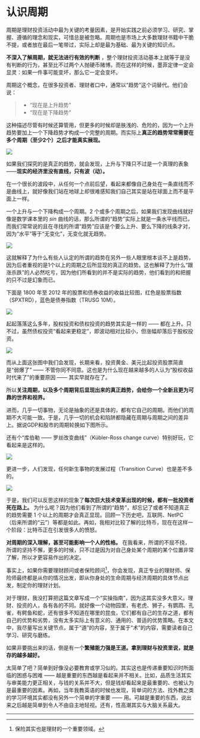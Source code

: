 # 认识周期
 
 周期是理财投资活动中最为关键的考量因素，是开始实践之前必须学习、研究、掌握、遵循的理念和现实，可惜总是被忽略。周期也是市场上大多数理财书籍中干脆不提，或者放在最后一笔带过，实际上却是最为基础、最为关键的知识点。
 
**不深入了解周期，就无法进行有效的判断** ，整个理财投资活动基本上就等于是没有判断的行为，甚至比不过两个人抛硬币赌博。而在这样的时候，墨菲定律一定会显灵：如果一件事可能变坏，那么它一定会变坏。
 
 周期这个概念，在很多投资者、理财者口中，通常以“趋势”这个词替代。他们会说：
 
 > - “现在是上升趋势”
 > - “现在是下降趋势”
 
 这种描述尽管有时候还算管用，但更多的时候却是肤浅的、危险的，因为一个上升趋势要加上一个下降趋势才构成一个完整的周期。而实际上**真正的趋势常常需要在多个周期（至少2个）之后才能真实展现。** 
 
 ![](images/licai-8-44.jpg)
 
 如果我们探究的是真正的趋势，就会发现，上升与下降只不过是一个真理的表象 ——**现实的经济里没有直线，只有波（动）。** 
 
 在一个很长的波段中，从任何一个点前后望，看起来都像自己身处在一条直线而不是曲线上，就好像我们站在地球上却很难感知我们自己其实是站在球面上而不是平面上一样。
 
 一个上升与一个下降构成一个周期。2 个或多个周期之后，如果我们发现曲线就好像是数学课本里的 *sin* 曲线的话，那么所谓的“趋势”实际上就是一条水平线而已，而我们常常说的且在寻找的所谓“趋势”应该是个要么上升、要么下降的线条才对，因为“水平”等于“无变化”，无变化就无趋势。 
 
 ![](images/licai-9-47.jpg)
 
 这就解释了为什么有些人认定的所谓的趋势在另外一些人眼里根本谈不上是趋势，因为后者重视的是1个以上的周期之后所显现的真正的趋势。这也解释了为什么“跟涨杀跌”的人必然吃亏，因为他们所看到的并不是实际的趋势，他们看到的和把握的只不过是幻象而已。
 
 下面是 1800 年至 2012 年的股票和债券收益的收益比较图，红色是股票指数（SPXTRD），蓝色是债券指数（TRUSG 10M）。 
 
 ![](images/licai-10-50.png)
 
 起起落落这么多年，股权投资和债权投资的趋势其实是一样的 —— 都在上升。只不过，虽然债权投资“看起来更稳定”，即波动相对比较小，但涨幅却落后于股权投资。
 
 ![](images/licai-11-53.jpg)
 
 而从上面这张图中我们会发现，长期来看，投资黄金、美元比起投资股票简直是“弱爆了” —— 不管你同不同意。这也是为什么现在越来越多的人认为“股权收益时代来了”的重要原因 —— 其实早就存在了。
 
 所以**关注周期，以及多个周期背后显现出来的真正趋势，会给你一个全新且更为可靠的世界和视界。** 
 
 进而，几乎一切事物，无论是抽象的还是具体的，都有它自己的周期。而他们的周期不大可能一致。于是，几乎一切的机会和陷阱都隐藏在周期与周期之间的差异上。据说GDP和股市的周期轮换如下图所示。 
 
 还有个“库伯勒 —— 罗丝改变曲线”（Kübler-Ross change curve）特别好玩，它看起来是这样的。
 
 ![](images/licai-13-59.png)
 
 更进一步，人们发现，任何新生事物的发展过程（Transition Curve）也是差不多的。
 
 ![](images/licai-14-62.png)
 
 于是，我们可以反思这样的现象了**每次巨大技术变革出现的时候，都有一批投资者死在路上。** 为什么呢？因为他们看到了所谓的“趋势”，却忘记了或者不知道真正的趋势需要 1 个以上的周期才会真正显现。回顾一下历史吧，互联网、NetPC（后来所谓的“云”）等都是如此。再如，我相对比较了解的比特币，现在在这样一个阶段：比特币正在引发很多人的愤怒。
 
**对周期的深入理解，甚至可能影响一个人的性格。** 在我看来，所谓的不屈不挠，所谓的坚持不懈，更多的时候，只不过是因为对自己身处某个周期的某个位置非常了解，所以才更容易作出的决定。
 
 事实上，如果你需要理财顾问或者保险顾问[^1]，你会发现，真正专业的理财师、保险师最终都是从你的情况出发，即从你身处的生命周期与经济周期的具体节点出发，制定你的理财计划。
 
 对于理财，我没打算把这篇文章写成一个“实操指南”，因为这其实没多大意义。理财、投资的人，各有各的不同。就好像一个动物园里，有老虎、狮子，有鹦鹉、孔雀，有鳄鱼和蛇，还有很多不知道在哪里的昆虫，它们都有自己的生存之道，都有自己的优势和劣势，没有太多实际上有意义的、通用的、普适的优势策略。在本文中，我尽量写出关键节点，属于“道”的内容，至于属于“术”的内容，需要读者自己学习、研究与磨练。
 
 如果非要挑出来的话，倒是有一个**繁殖能力强是王道。**拿到理财与投资里说，就是**存的越多越好。** 
 
 太简单了吧？简单到好像没必要教育或学习似的。其实这也是传递重要知识时所面临的困惑与困难 —— 越是重要的东西越是看起来并不相关。比如，品质生活其实与审美能力更正相关，与钱的关系并不大，但是钱却看起来是最重要的、也被认为是最重要的因素。再如，当年我教英语的时候也发现，背单词的方法、找外教之类的学习环境其实都没有另外一个简单的字重要 —— 用。可越是重要的东西，说出来之后越是简单到令人不由自主地轻视。还有，性高潮其实与大脑关系最大。
 
 <hr />
 
 [^1]: 保险其实也是理财的一个重要领域。